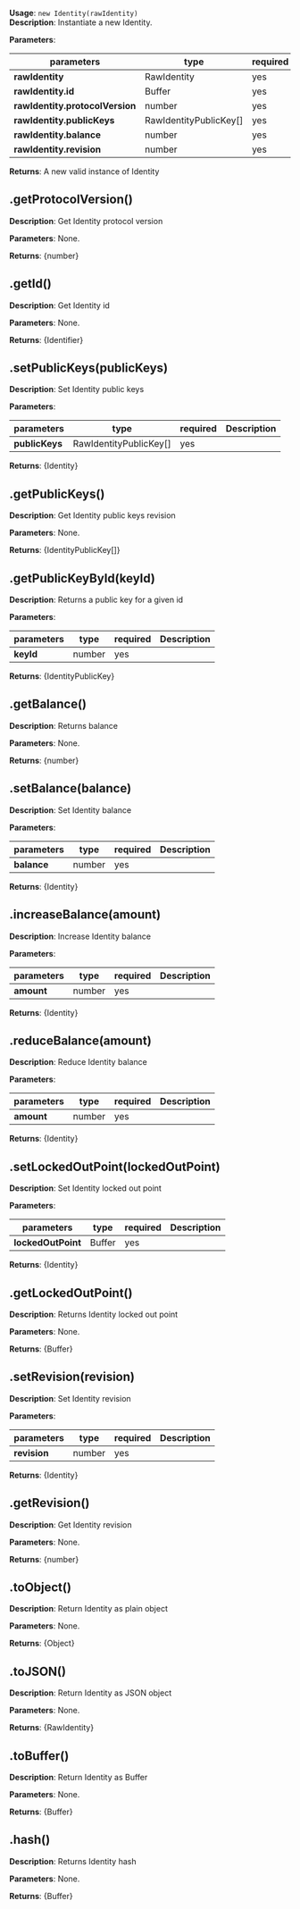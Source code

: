**Usage**: `new Identity(rawIdentity)`  
**Description**: Instantiate a new Identity.

**Parameters**:

| parameters                            | type                  | required           | Description               |  
|---------------------------------------|-----------------------|--------------------| --------------------------|
| **rawIdentity**                       | RawIdentity           | yes                |                           |
| **rawIdentity.id**                    | Buffer                | yes                |                           |
| **rawIdentity.protocolVersion**       | number                | yes                |                           |
| **rawIdentity.publicKeys**            | RawIdentityPublicKey[]| yes                |                           |
| **rawIdentity.balance**               | number                | yes                |                           |
| **rawIdentity.revision**              | number                | yes                |                           |

**Returns**: A new valid instance of Identity

## .getProtocolVersion()

**Description**: Get Identity protocol version

**Parameters**: None.  

**Returns**: {number}

## .getId()

**Description**: Get Identity id

**Parameters**: None.  

**Returns**: {Identifier}

## .setPublicKeys(publicKeys)

**Description**: Set Identity public keys

**Parameters**:  

| parameters         | type                   | required           | Description                      |  
|--------------------|------------------------|--------------------| -------------------------------- |
| **publicKeys**     | RawIdentityPublicKey[] | yes                |                                  |

**Returns**: {Identity}

## .getPublicKeys()

**Description**: Get Identity public keys revision

**Parameters**: None.  

**Returns**: {IdentityPublicKey[]}

## .getPublicKeyById(keyId)

**Description**: Returns a public key for a given id

**Parameters**:  

| parameters         | type                   | required           | Description                      |  
|--------------------|------------------------|--------------------| -------------------------------- |
| **keyId**          | number                 | yes                |                                  |

**Returns**: {IdentityPublicKey}

## .getBalance()

**Description**: Returns balance

**Parameters**: None.  

**Returns**: {number}

## .setBalance(balance)

**Description**: Set Identity balance

**Parameters**:  

| parameters         | type      | required           | Description                      |  
|--------------------|-----------|--------------------| -------------------------------- |
| **balance**        | number    | yes                |                                  |

**Returns**: {Identity}

## .increaseBalance(amount)

**Description**: Increase Identity balance

**Parameters**:  

| parameters         | type   | required           | Description                      |  
|--------------------|--------|--------------------| -------------------------------- |
| **amount**         | number | yes                |                                  |

**Returns**: {Identity}

## .reduceBalance(amount)

**Description**: Reduce Identity balance

**Parameters**:  

| parameters         | type   | required           | Description                      |  
|--------------------|--------|--------------------| -------------------------------- |
| **amount**         | number | yes                |                                  |

**Returns**: {Identity}

## .setLockedOutPoint(lockedOutPoint)

**Description**: Set Identity locked out point

**Parameters**:  

| parameters         | type   | required           | Description                      |  
|--------------------|--------|--------------------| -------------------------------- |
| **lockedOutPoint** | Buffer | yes                |                                  |

**Returns**: {Identity}

## .getLockedOutPoint()

**Description**: Returns Identity locked out point 

**Parameters**: None.  

**Returns**: {Buffer}

## .setRevision(revision)

**Description**: Set Identity revision

**Parameters**:  

| parameters         | type                   | required           | Description                      |  
|--------------------|------------------------|--------------------| -------------------------------- |
| **revision**       | number                 | yes                |                                  |

**Returns**: {Identity}

## .getRevision()

**Description**: Get Identity revision

**Parameters**: None.  

**Returns**: {number}

## .toObject()

**Description**: Return Identity as plain object

**Parameters**: None.  

**Returns**: {Object}

## .toJSON()

**Description**: Return Identity as JSON object

**Parameters**: None.  

**Returns**: {RawIdentity}

## .toBuffer()

**Description**: Return Identity as Buffer

**Parameters**: None.  

**Returns**: {Buffer}

## .hash()

**Description**: Returns Identity hash

**Parameters**: None.  

**Returns**: {Buffer}
